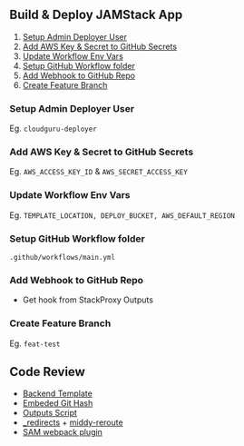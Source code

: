 
## Build & Deploy JAMStack App

1) [Setup Admin Deployer User](#Setup-Admin-Deployer-User)
2) [Add AWS Key & Secret to GitHub Secrets](#Add-AWS-Key-&-Secret-to-GitHub-Secrets)
3) [Update Workflow Env Vars](#Update-Workflow-Env-Vars)
4) [Setup GitHub Workflow folder](#Setup-GitHub-Workflow-folder)
5) [Add Webhook to GitHub Repo](#Add-Webhook-to-GitHub-Repo)
6) [Create Feature Branch](#Create-Feature-Branch)

### Setup Admin Deployer User
Eg. `cloudguru-deployer`

### Add AWS Key & Secret to GitHub Secrets
Eg. `AWS_ACCESS_KEY_ID` & `AWS_SECRET_ACCESS_KEY`

### Update Workflow Env Vars
Eg. `TEMPLATE_LOCATION, DEPLOY_BUCKET, AWS_DEFAULT_REGION`

### Setup GitHub Workflow folder
`.github/workflows/main.yml`

### Add Webhook to GitHub Repo
- Get hook from StackProxy Outputs

### Create Feature Branch
Eg. `feat-test`


## Code Review
- [Backend Template](https://github.com/iDVB/course-mastering-aws-cloudformation/blob/800402a6840c6f6f66d6b396977270f2ea95e5c0/Ch07%20-%20Work%20with%20Serverless/L02%20-%20JAMStack%20Deployment/backend/template.yaml#L218-L223)
- [Embeded Git Hash](https://github.com/iDVB/course-mastering-aws-cloudformation/blob/800402a6840c6f6f66d6b396977270f2ea95e5c0/Ch07%20-%20Work%20with%20Serverless/L02%20-%20JAMStack%20Deployment/frontend/public/index.html#L2)
- [Outputs Script](https://github.com/iDVB/course-mastering-aws-cloudformation/blob/800402a6840c6f6f66d6b396977270f2ea95e5c0/Ch07%20-%20Work%20with%20Serverless/L02%20-%20JAMStack%20Deployment/backend/scripts/outputs.js#L7)
- [_redirects](https://github.com/iDVB/course-mastering-aws-cloudformation/blob/800402a6840c6f6f66d6b396977270f2ea95e5c0/Ch07%20-%20Work%20with%20Serverless/L02%20-%20JAMStack%20Deployment/frontend/public/_redirects#L2) + [middy-reroute](https://www.npmjs.com/package/middy-reroute)
- [SAM webpack plugin](https://github.com/iDVB/course-mastering-aws-cloudformation/blob/800402a6840c6f6f66d6b396977270f2ea95e5c0/Ch07%20-%20Work%20with%20Serverless/L02%20-%20JAMStack%20Deployment/backend/package.json#L15)
